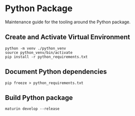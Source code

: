# Python Package

Maintenance guide for the tooling around the Python package.

## Create and Activate Virtual Environment

```shell
python -m venv ./python_venv
source python_venv/bin/activate
pip install -r python_requirements.txt
```

## Document Python dependencies

```shell
pip freeze > python_requirements.txt
```

## Build Python package

```shell
maturin develop --release
```
